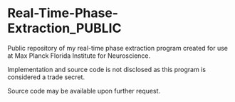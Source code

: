 # Real-Time-Phase-Extraction_PUBLIC
Public repository of my real-time phase extraction program created for use at Max Planck Florida Institute for Neuroscience. 

Implementation and source code is not disclosed as this program is considered a trade secret.

Source code may be available upon further request.
